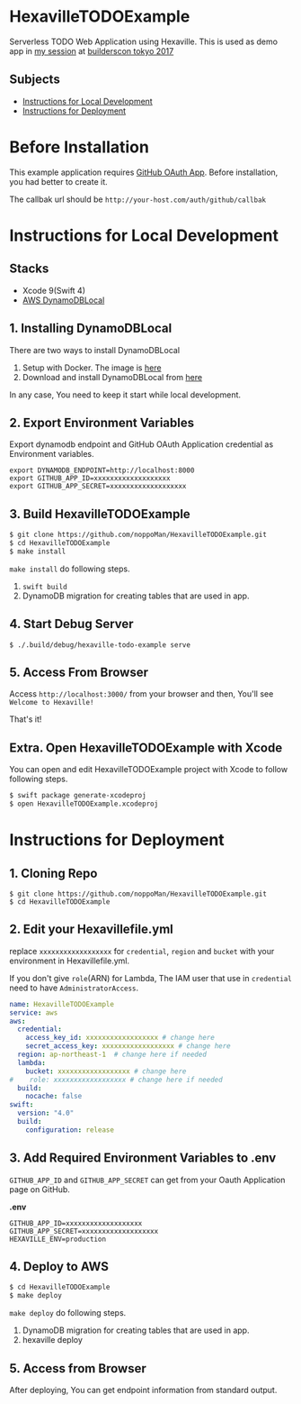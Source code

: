 # HexavilleTODOExample

Serverless TODO Web Application using Hexaville.
This is used as demo app in [my session](https://builderscon.io/tokyo/2017/session/d0e6158e-b640-4eee-b17e-7cd77f2d0474) at [builderscon tokyo  2017](https://builderscon.io/tokyo/2017)


## Subjects
* [Instructions for Local Development](#instructions-for-Local-Development)
* [Instructions for Deployment](#instructions-for-deployment)

# Before Installation

This example application requires [GitHub OAuth App](https://github.com/settings/developers).
Before installation, you had better to create it.

The callbak url should be `http://your-host.com/auth/github/callbak`

# Instructions for Local Development

## Stacks
* Xcode 9(Swift 4)
* [AWS DynamoDBLocal](http://docs.aws.amazon.com/amazondynamodb/latest/developerguide/DynamoDBLocal.html)

## 1. Installing DynamoDBLocal

There are two ways to install DynamoDBLocal

1. Setup with Docker. The image is [here](https://hub.docker.com/r/deangiberson/aws-dynamodb-local/)
2. Download and install DynamoDBLocal from [here](http://docs.aws.amazon.com/amazondynamodb/latest/developerguide/DynamoDBLocal.html)

In any case, You need to keep it start while local development.

## 2. Export Environment Variables

Export dynamodb endpoint and GitHub OAuth Application credential as Environment variables.

```
export DYNAMODB_ENDPOINT=http://localhost:8000
export GITHUB_APP_ID=xxxxxxxxxxxxxxxxxxx
export GITHUB_APP_SECRET=xxxxxxxxxxxxxxxxxxx
```

## 3. Build HexavilleTODOExample

```sh
$ git clone https://github.com/noppoMan/HexavilleTODOExample.git
$ cd HexavilleTODOExample
$ make install
```

`make install` do following steps.

1. `swift build`
2. DynamoDB migration for creating tables that are used in app.

## 4. Start Debug Server

```
$ ./.build/debug/hexaville-todo-example serve
```

## 5. Access From Browser

Access `http://localhost:3000/` from your browser and then, You'll see `Welcome to Hexaville!`

That's it!


## Extra. Open HexavilleTODOExample with Xcode

You can open and edit HexavilleTODOExample project with Xcode to follow following steps.

```sh
$ swift package generate-xcodeproj
$ open HexavilleTODOExample.xcodeproj
```

# Instructions for Deployment

## 1. Cloning Repo

```
$ git clone https://github.com/noppoMan/HexavilleTODOExample.git
$ cd HexavilleTODOExample
```

## 2. Edit your Hexavillefile.yml

replace `xxxxxxxxxxxxxxxxxx` for `credential`, `region` and `bucket` with your environment in Hexavillefile.yml.

If you don't give `role`(ARN) for Lambda, The IAM user that use in `credential` need to have `AdministratorAccess`.

```yaml
name: HexavilleTODOExample
service: aws
aws:
  credential:
    access_key_id: xxxxxxxxxxxxxxxxxx # change here
    secret_access_key: xxxxxxxxxxxxxxxxxx # change here
  region: ap-northeast-1  # change here if needed
  lambda:
    bucket: xxxxxxxxxxxxxxxxxx # change here
#    role: xxxxxxxxxxxxxxxxxx # change here if needed
  build:
    nocache: false
swift:
  version: "4.0"
  build:
    configuration: release
```

## 3. Add Required Environment Variables to .env

`GITHUB_APP_ID` and `GITHUB_APP_SECRET` can get from your Oauth Application page on GitHub.

**.env**
```
GITHUB_APP_ID=xxxxxxxxxxxxxxxxxxx
GITHUB_APP_SECRET=xxxxxxxxxxxxxxxxxxx
HEXAVILLE_ENV=production
```

## 4. Deploy to AWS

```sh
$ cd HexavilleTODOExample
$ make deploy
```

`make deploy` do following steps.

1. DynamoDB migration for creating tables that are used in app.
2. hexaville deploy

## 5. Access from Browser

After deploying, You can get endpoint information from standard output.
